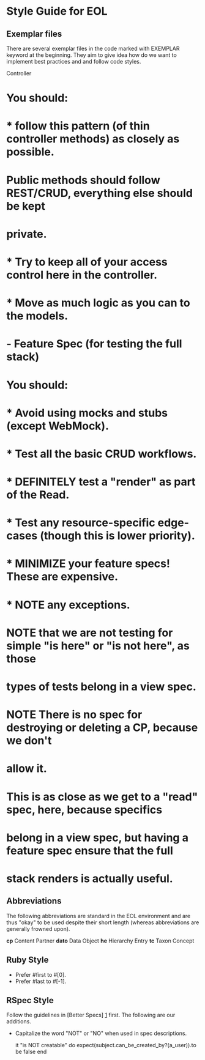 Style Guide for EOL
===================

Exemplar files
--------------

There are several exemplar files in the code marked with EXEMPLAR keyword at
the beginning. They aim to give idea how do we want to implement best practices
and and follow code styles.

Controller
# You should:
# * follow this pattern (of thin controller methods) as closely as possible.
#   Public methods should follow REST/CRUD, everything else should be kept
#   private.
# * Try to keep all of your access control here in the controller.
# * Move as much logic as you can to the models.


# - Feature Spec (for testing the full stack)
#
# You should:
#
# * Avoid using mocks and stubs (except WebMock).
# * Test all the basic CRUD workflows.
# * DEFINITELY test a "render" as part of the Read.
# * Test any resource-specific edge-cases (though this is lower priority).
# * MINIMIZE your feature specs! These are expensive.
# * NOTE any exceptions.
#
# NOTE that we are not testing for simple "is here" or "is not here", as those
# types of tests belong in a view spec.
#
# NOTE There is no spec for destroying or deleting a CP, because we don't
# allow it.
  
  # This is as close as we get to a "read" spec, here, because specifics
  # belong in a view spec, but having a feature spec ensure that the full
  # stack renders is actually useful.

Abbreviations
-------------

The following abbreviations are standard in the EOL environment and are thus
"okay" to be used despite their short length (whereas abbreviations are
generally frowned upon).

**cp** Content Partner
**dato** Data Object
**he** Hierarchy Entry
**tc** Taxon Concept

Ruby Style
----------

* Prefer #first to #[0].
* Prefer #last to #[-1].

RSpec Style
-----------

Follow the guidelines in [Better Specs] [1] first. The following are our
additions.

* Capitalize the word "NOT" or "NO" when used in spec descriptions.

    it "is NOT creatable" do
      expect(subject.can_be_created_by?(a_user)).to be false
    end

[1]: http://betterspecs.org/
